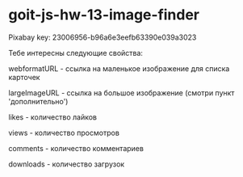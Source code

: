 # goit-js-hw-13-image-finder

Pixabay key: 23006956-b96a6e3eefb63390e039a3023

Тебе интересны следующие свойства:

webformatURL - ссылка на маленькое изображение для списка карточек

largeImageURL - ссылка на большое изображение (смотри пункт 'дополнительно')

likes - количество лайков

views - количество просмотров

comments - количество комментариев

downloads - количество загрузок

